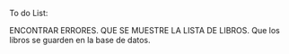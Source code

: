 To do List:

ENCONTRAR ERRORES.
QUE SE MUESTRE LA LISTA DE LIBROS.
Que los libros se guarden en la base de datos.
